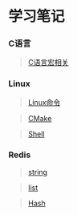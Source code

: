 # 学习笔记

### C语言 
> [C语言宏相关](https://github.com/XiaoxiaoxiaoCoder/Note/tree/master/C_Define)



### Linux 
> [Linux命令](https://github.com/XiaoxiaoxiaoCoder/Note/tree/master/Linux/Linux%20%E5%91%BD%E4%BB%A4)
    
> [CMake](https://github.com/XiaoxiaoxiaoCoder/Note/tree/master/Linux/CMake)

>[Shell](https://github.com/XiaoxiaoxiaoCoder/Note/tree/master/Linux/Shell)


### Redis
> [string](https://github.com/XiaoxiaoxiaoCoder/Note/blob/master/Redis/redis-string.md)  


> [list](https://github.com/XiaoxiaoxiaoCoder/Note/blob/master/Redis/redis-list.md) 
 
> [Hash](https://github.com/XiaoxiaoxiaoCoder/Note/blob/master/Redis/redis-hash.md)  



